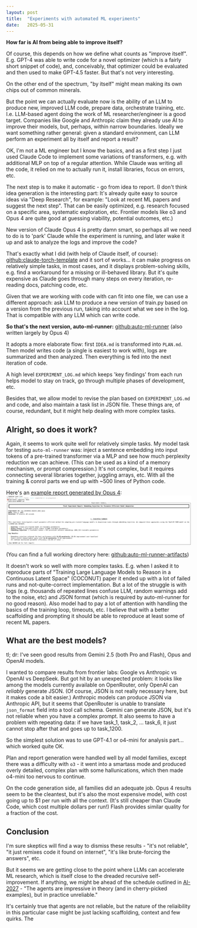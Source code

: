 ```yaml
---
layout: post
title:  "Experiments with automated ML experiments"
date:   2025-05-31
---
```


**How far is AI from being able to improve itself?**

Of course, this depends on how we define what counts as "improve itself". E.g. GPT-4 was able to write code for a novel
optimizer (which is a fairly short snippet of code), and, conceivably, that optimizer could  be evaluated and then used
 to make GPT-4.5 faster. But that's not very interesting.

On the other end of the spectrum, "by itself" might mean making its own chips out of common minerals.

But the point we can actually evaluate now is the ability of an LLM to produce new, improved LLM code, prepare data,
orchestrate training, etc. I.e. LLM-based agent doing the work of ML researcher/engineer is a good target. Companies like
Google and Anthropic claim they already use AI to improve their models, but, perhaps, within narrow boundaries.
Ideally we want something rather general: given a standard environment, can LLM perform an experiment all by itself
and report a result?

OK, I'm not a ML engineer but I know the basics, and as a first step I just used Claude Code to implement some variations
of transformers, e.g. with additional MLP on top of a regular attention. While Claude was writing all the code,
it relied on me to actually run it, install libraries, focus on errors, etc.

The next step is to make it automatic - go from idea to report. (I don't think idea generation is the interesting part:
It's already quite easy to source ideas via "Deep Research", for example: "Look at recent ML papers and suggest the next step".
That can be easily optimized, e.g. research focused on a specific area, systematic exploration, etc. Frontier models like o3
and Opus 4 are quite good at guessing viability, potential outcomes, etc.)

New version of Claude Opus 4 is pretty damn smart, so perhaps all we need to do is to 'park' Claude while the experiment
is running, and later wake it up and ask to analyze the logs and improve the code?

That's exactly what I did (with help of Claude itself, of course): [github:claude-torch-template](https://github.com/killerstorm/claude-torch-template)
and it sort of works... it can make progress on relatively simple tasks, in most cases, and it displays problem-solving
skills, e.g. find a workaround for a missing or ill-behaved library. But it's quite expensive as Claude goes through
many steps on every iteration, re-reading docs, patching code, etc.

Given that we are working with code with can fit into one file, we can use a different approach: ask LLM to produce
a new version of train.py based on a version from the previous run, taking into account what we see in the log.
That is compatible with any LLM which can write code.

**So that's the next version, auto-ml-runner:** [github:auto-ml-runner](https://github.com/killerstorm/auto-ml-runner) (also written largely by Opus 4)

It adopts a more elaborate flow: first `IDEA.md` is transformed into `PLAN.md`. Then model writes code (a single is easiest
to work with), logs are summarized and then analyzed. Then everything is fed into the next iteration of code.

A high level `EXPERIMENT_LOG.md` which keeps 'key findings' from each run helps model to stay on track, go through
multiple phases of development, etc.

Besides that, we allow model to revise the plan based on `EXPERIMENT_LOG.md` and code, and also maintain a task list in JSON
file. These things are, of course, redundant, but it might help dealing with more complex tasks.

## Alright, so does it work?

Again, it seems to work quite well for relatively simple tasks. My model task for testing `auto-ml-runner` was: inject a sentence embedding
into input tokens of a pre-trained transformer via a MLP and see how much perplexity reduction we can achieve. (This can be used
as a kind of a memory mechanism, or prompt compression.) It's not complex, but it requires connecting several libraries
together, juggling arrays, etc. With all the training & conrol parts we end up with ~500 lines of Python code.

Here's an [example report generated by Opus 4](/emb2_opus.html): ![screenshot](/assets/emb2_opus.png)

(You can find a full working directory here: [github:auto-ml-runner-artifacts](https://github.com/killerstorm/auto-ml-runner-artifacts))

It doesn't work so well with more complex tasks. E.g. when I asked it to reproduce parts of "Training Large Language Models to Reason in a Continuous Latent Space" (COCONUT) paper it ended up with a lot of failed runs and not-quite-correct implementation. But a lot of the struggle is
with logs (e.g. thousands of repeated lines confuse LLM, random warnings add to the noise, etc) and JSON format (which is required by
auto-ml-runner for no good reason). Also model had to pay a lot of attention with handling the basics of the training loop, timeouts, etc.
I believe that with a better scaffolding and prompting it should be able to reproduce at least some of recent ML papers.

## What are the best models?

tl; dr: I've seen good results from Gemini 2.5 (both Pro and Flash), Opus and OpenAI models.

I wanted to compare results from frontier labs: Google vs Anthropic vs OpenAI vs DeepSeek. But got hit by an unexpected problem:
it looks like among the models currently available on OpenRouter, only OpenAI can _reliably_ generate JSON. (Of course, JSON is not really necessary
here,  but it makes code a bit easier.) Anthropic models can produce JSON via Anthropic API, but it seems that OpenRouter is unable to translate
`json_format` field into a tool call schema. Gemini can generate JSON, but it's not reliable when you have a complex prompt.
It also seems to have a problem with repeating data: if we have task_1, task_2, ... task_6, it just cannot stop after that and goes up to task_1200.

So the simplest solution was to use GPT-4.1 or o4-mini for analysis part... which worked quite OK.

Plan and report generation were handled well by all model families, except there was a difficulty with `o3` - it went into a smartass mode
and produced overly detailed, complex  plan with some hallunications, which then made o4-mini too nervous to continue.

On the code generation side, all families did an adequate job. Opus 4 results seem to be the cleantest, but it's also the most expensive
model, with cost going up to $1 per run with all the context. (It's still cheaper than Claude Code, which cost multiple dollars per run!)
Flash provides similar quality for a fraction of the cost.

## Conclusion

I'm sure skeptics will find a way to dismiss these results - "it's not reliable", "it just remixes code it found on internet",
"it's like brute-forcing the answers", etc.

But it seems we are getting close to the point where LLMs can accelerate ML research, which is itself close to the dreaded recursive
self-improvement. If anything, we might be ahead of the schedule outlined in [AI-2027](https://ai-2027.com/) -
"The agents are impressive in theory (and in cherry-picked examples), but in practice unreliable."

It's certainly true that agents are not reliable, but the nature of the reliaibility in this particular case might be just lacking
scaffolding, context and few quirks. The 